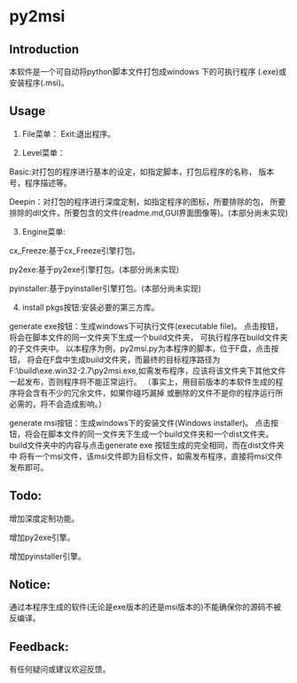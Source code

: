 # **py2msi**

## Introduction
本软件是一个可自动将python脚本文件打包成windows 下的可执行程序
(.exe)或安装程序(.msi)。

## Usage
1. File菜单：
Exit:退出程序。

2. Level菜单：

Basic:对打包的程序进行基本的设定，如指定脚本，打包后程序的名称，
版本号，程序描述等。

Deepin：对打包的程序进行深度定制，如指定程序的图标，所要排除的包，
所要排除的dll文件，所要包含的文件(readme.md,GUI界面图像等)。(本部分尚未实现)

3. Engine菜单:

cx_Freeze:基于cx_Freeze引擎打包。

py2exe:基于py2exe引擎打包。(本部分尚未实现)

pyinstaller:基于pyinstaller引擎打包。(本部分尚未实现)

4. install pkgs按钮:安装必要的第三方库。

generate exe按钮：生成windows下可执行文件(executable file)。
点击按钮，将会在脚本文件的同一文件夹下生成一个build文件夹，
可执行程序在build文件夹的子文件夹中。
以本程序为例，py2msi.py为本程序的脚本，位于F盘，点击按钮，
将会在F盘中生成build文件夹，而最终的目标程序路径为F:\build\exe.win32-2.7\py2msi.exe,如需发布程序，应该将该文件夹下其他文件一起发布，否则程序将不能正常运行。
（事实上，用目前版本的本软件生成的程序将会含有不少的冗余文件，如果你碰巧漏掉
或删除的文件不是你的程序运行所必需的，将不会造成影响。）

generate msi按钮：生成windows下的安装文件(Windows installer)。
点击按钮，将会在脚本文件的同一文件夹下生成一个build文件夹和一个dist文件夹。
build文件夹中的内容与点击generate exe 按钮生成的完全相同，而在dist文件夹中
将有一个msi文件，该msi文件即为目标文件，如需发布程序，直接将msi文件发布即可。

## Todo:
增加深度定制功能。

增加py2exe引擎。

增加pyinstaller引擎。

## Notice:
通过本程序生成的软件(无论是exe版本的还是msi版本的)不能确保你的源码不被反编译。

## Feedback:
有任何疑问或建议欢迎反馈。




